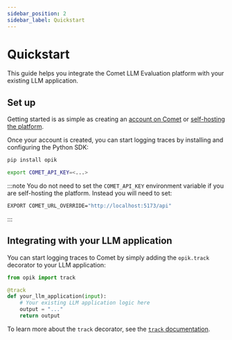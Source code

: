 ```yaml
---
sidebar_position: 2
sidebar_label: Quickstart
---
```


# Quickstart

This guide helps you integrate the Comet LLM Evaluation platform with your existing LLM application.

## Set up

Getting started is as simple as creating an [account on Comet](./) or [self-hosting the platform](./).

Once your account is created, you can start logging traces by installing and configuring the Python SDK:

```bash
pip install opik

export COMET_API_KEY=<...>
```

:::note
You do not need to set the `COMET_API_KEY` environment variable if you are self-hosting the platform. Instead you will need to set:

```bash
EXPORT COMET_URL_OVERRIDE="http://localhost:5173/api"
```
:::

## Integrating with your LLM application

You can start logging traces to Comet by simply adding the `opik.track` decorator to your LLM application:

```python
from opik import track

@track
def your_llm_application(input):
    # Your existing LLM application logic here
    output = "..."
    return output
```

To learn more about the `track` decorator, see the [`track` documentation](./track).

